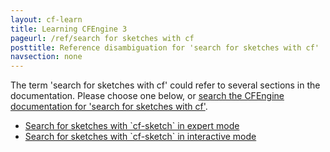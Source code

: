 ```yaml
---
layout: cf-learn
title: Learning CFEngine 3
pageurl: /ref/search for sketches with cf
posttitle: Reference disambiguation for 'search for sketches with cf'
navsection: none
---
```


The term 'search for sketches with cf' could refer to several sections in the documentation. Please choose one below, or
[search the CFEngine documentation for 'search for sketches with cf'](http://cfengine.com/docs/3.5/search.html?q=search+for+sketches+with+cf).

- [Search for sketches with \`cf-sketch\` in expert mode](http://cfengine.com/docs/3.5/manuals-design-center-advanced.html#search-for-sketches-with-cf-sketch-in-expert-mode)
- [Search for sketches with \`cf-sketch\` in interactive mode](http://cfengine.com/docs/3.5/manuals-design-center-advanced.html#search-for-sketches-with-cf-sketch-in-interactive-mode)
